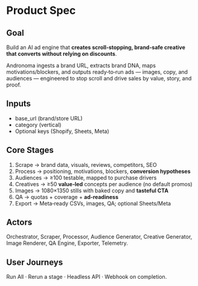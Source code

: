# Product Spec

## Goal
Build an AI ad engine that **creates scroll‑stopping, brand‑safe creative that converts without relying on discounts**.

Andronoma ingests a brand URL, extracts brand DNA, maps motivations/blockers, and outputs ready‑to‑run ads — images, copy, and audiences — engineered to stop scroll and drive sales by value, story, and proof.

## Inputs
- base_url (brand/store URL)
- category (vertical)
- Optional keys (Shopify, Sheets, Meta)

## Core Stages
1. Scrape → brand data, visuals, reviews, competitors, SEO
2. Process → positioning, motivations, blockers, **conversion hypotheses**
3. Audiences → ≥100 testable, mapped to purchase drivers
4. Creatives → ≥50 **value‑led** concepts per audience (no default promos)
5. Images → 1080×1350 stills with baked copy and **tasteful CTA**
6. QA → quotas + coverage + **ad‑readiness**
7. Export → Meta‑ready CSVs, images, QA; optional Sheets/Meta

## Actors
Orchestrator, Scraper, Processor, Audience Generator, Creative Generator, Image Renderer, QA Engine, Exporter, Telemetry.

## User Journeys
Run All · Rerun a stage · Headless API · Webhook on completion.

